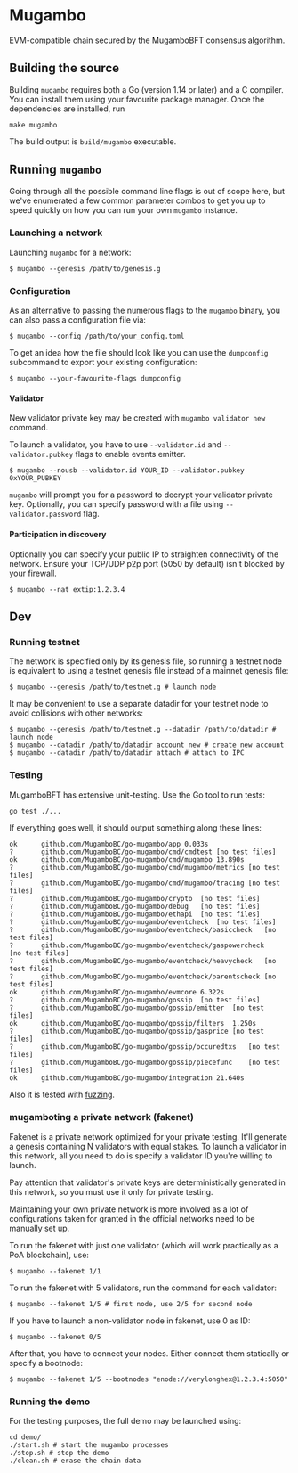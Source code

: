 # Mugambo

EVM-compatible chain secured by the MugamboBFT consensus algorithm.

## Building the source

Building `mugambo` requires both a Go (version 1.14 or later) and a C compiler. You can install
them using your favourite package manager. Once the dependencies are installed, run

```shell
make mugambo
```

The build output is `build/mugambo` executable.

## Running `mugambo`

Going through all the possible command line flags is out of scope here,
but we've enumerated a few common parameter combos to get you up to speed quickly
on how you can run your own `mugambo` instance.

### Launching a network

Launching `mugambo` for a network:

```shell
$ mugambo --genesis /path/to/genesis.g
```

### Configuration

As an alternative to passing the numerous flags to the `mugambo` binary, you can also pass a
configuration file via:

```shell
$ mugambo --config /path/to/your_config.toml
```

To get an idea how the file should look like you can use the `dumpconfig` subcommand to
export your existing configuration:

```shell
$ mugambo --your-favourite-flags dumpconfig
```

#### Validator

New validator private key may be created with `mugambo validator new` command.

To launch a validator, you have to use `--validator.id` and `--validator.pubkey` flags to enable events emitter.

```shell
$ mugambo --nousb --validator.id YOUR_ID --validator.pubkey 0xYOUR_PUBKEY
```

`mugambo` will prompt you for a password to decrypt your validator private key. Optionally, you can
specify password with a file using `--validator.password` flag.

#### Participation in discovery

Optionally you can specify your public IP to straighten connectivity of the network.
Ensure your TCP/UDP p2p port (5050 by default) isn't blocked by your firewall.

```shell
$ mugambo --nat extip:1.2.3.4
```

## Dev

### Running testnet

The network is specified only by its genesis file, so running a testnet node is equivalent to
using a testnet genesis file instead of a mainnet genesis file:

```shell
$ mugambo --genesis /path/to/testnet.g # launch node
```

It may be convenient to use a separate datadir for your testnet node to avoid collisions with other networks:

```shell
$ mugambo --genesis /path/to/testnet.g --datadir /path/to/datadir # launch node
$ mugambo --datadir /path/to/datadir account new # create new account
$ mugambo --datadir /path/to/datadir attach # attach to IPC
```

### Testing

MugamboBFT has extensive unit-testing. Use the Go tool to run tests:

```shell
go test ./...
```

If everything goes well, it should output something along these lines:

```
ok  	github.com/MugamboBC/go-mugambo/app	0.033s
?   	github.com/MugamboBC/go-mugambo/cmd/cmdtest	[no test files]
ok  	github.com/MugamboBC/go-mugambo/cmd/mugambo	13.890s
?   	github.com/MugamboBC/go-mugambo/cmd/mugambo/metrics	[no test files]
?   	github.com/MugamboBC/go-mugambo/cmd/mugambo/tracing	[no test files]
?   	github.com/MugamboBC/go-mugambo/crypto	[no test files]
?   	github.com/MugamboBC/go-mugambo/debug	[no test files]
?   	github.com/MugamboBC/go-mugambo/ethapi	[no test files]
?   	github.com/MugamboBC/go-mugambo/eventcheck	[no test files]
?   	github.com/MugamboBC/go-mugambo/eventcheck/basiccheck	[no test files]
?   	github.com/MugamboBC/go-mugambo/eventcheck/gaspowercheck	[no test files]
?   	github.com/MugamboBC/go-mugambo/eventcheck/heavycheck	[no test files]
?   	github.com/MugamboBC/go-mugambo/eventcheck/parentscheck	[no test files]
ok  	github.com/MugamboBC/go-mugambo/evmcore	6.322s
?   	github.com/MugamboBC/go-mugambo/gossip	[no test files]
?   	github.com/MugamboBC/go-mugambo/gossip/emitter	[no test files]
ok  	github.com/MugamboBC/go-mugambo/gossip/filters	1.250s
?   	github.com/MugamboBC/go-mugambo/gossip/gasprice	[no test files]
?   	github.com/MugamboBC/go-mugambo/gossip/occuredtxs	[no test files]
?   	github.com/MugamboBC/go-mugambo/gossip/piecefunc	[no test files]
ok  	github.com/MugamboBC/go-mugambo/integration	21.640s
```

Also it is tested with [fuzzing](./FUZZING.md).

### mugamboting a private network (fakenet)

Fakenet is a private network optimized for your private testing.
It'll generate a genesis containing N validators with equal stakes.
To launch a validator in this network, all you need to do is specify a validator ID you're willing to launch.

Pay attention that validator's private keys are deterministically generated in this network, so you must use it only for private testing.

Maintaining your own private network is more involved as a lot of configurations taken for
granted in the official networks need to be manually set up.

To run the fakenet with just one validator (which will work practically as a PoA blockchain), use:

```shell
$ mugambo --fakenet 1/1
```

To run the fakenet with 5 validators, run the command for each validator:

```shell
$ mugambo --fakenet 1/5 # first node, use 2/5 for second node
```

If you have to launch a non-validator node in fakenet, use 0 as ID:

```shell
$ mugambo --fakenet 0/5
```

After that, you have to connect your nodes. Either connect them statically or specify a bootnode:

```shell
$ mugambo --fakenet 1/5 --bootnodes "enode://verylonghex@1.2.3.4:5050"
```

### Running the demo

For the testing purposes, the full demo may be launched using:

```shell
cd demo/
./start.sh # start the mugambo processes
./stop.sh # stop the demo
./clean.sh # erase the chain data
```
